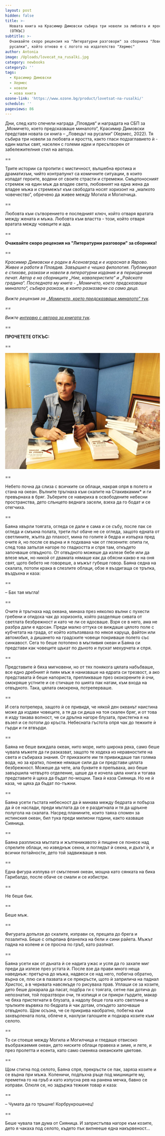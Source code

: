 ```yaml
---
layout: post
hidden: false
title: >-
  Новата книга на Красимир Димовски събира три новели за любовта и яростта
  (ОТКЪС)
subtitle: >-
  Очаквайте скоро рецензия на "Литературни разговори" за сборника "Ловецът на
  русалки", който отново е с логото на издателство "Хермес"
author: Antonia
image: /Uploads/lovecat_na_rusalki.jpg
category: newbooks
category2: ''
tags:
  - Красимир Димовски
  - Хермес
  - новели
  - нова книга
ozone-link: 'https://www.ozone.bg/product/lovetsat-na-rusalki/'
schedule: ''
pageviews: 86
---
```

Дни, след като спечели награда „Пловдив“ и наградата на СБП за „Момичето, което предсказваше миналото“, Красимир Димовски представя новата си книга – „Ловецът на русалки“ (Хермес, 2022). Тя събира три новели за любовта и яростта, както гласи подзаглавието ѝ - един малък свят, населен с големи идеи и пресътворен от забележителния стил на автора.

\==

Трите истории са пропити с мистичност, вълшебна еротика и драматизъм, чийто контрапункт са комичните ситуации, в които изпадат героите, водени от своите страсти и стремежи. Смъртоносният стремеж на един мъж да владее света, любовният на една жена да владее мъжа и стремежът към свободата носят хоризонт на „малкото човечество“, обречено да живее между Могила и Могилчица. 

\==

Любовта към сътворението е последният ключ, който отваря вратата между жената и мъжа. Любовта към властта - този, който отваря вратата между човеците и ада.

\==

**Очаквайте скоро рецензия на "Литературни разговори" за сборника!**

\==

*Красимир Димовски е роден в Асеновград и е израснал в Яврово. Живее и работи в Пловдив. Завършил е чешка филология. Публикувал е стихове, разкази и новели в литературни издания и в периодичния печат. Автор е на сборниците „Ние, кавалеристите“ и „Райската градина“. Последната му книга - „Момичето, което предсказваше миналото“, събира разкази, в които разказвачи са само деца.* \
\
*Вижте рецензия за [„Момичето, което предсказваше миналото“ тук](https://literaturnirazgovori.com/bookreviews/2021/07/27/10-42-%D0%BC%D1%8A%D0%B4%D1%80%D0%BE%D1%81%D1%82%D1%82%D0%B0-%D0%BD%D0%B0-%D0%B4%D0%B5%D1%82%D1%81%D1%82%D0%B2%D0%BE%D1%82%D0%BE-%D0%B2-%D0%BC%D0%BE%D0%BC%D0%B8%D1%87%D0%B5%D1%82%D0%BE-%D0%BA%D0%BE%D0%B5%D1%82%D0%BE-%D0%BF%D1%80%D0%B5%D0%B4%D1%81%D0%BA%D0%B0%D0%B7%D0%B2%D0%B0%D1%88%D0%B5-%D0%BC%D0%B8%D0%BD%D0%B0%D0%BB%D0%BE%D1%82%D0%BE.html).*

*\==*

*Вижте [интервю с автора за книгата тук](https://literaturnirazgovori.com/interviews/2021/10/28/09-19-%D0%BA%D1%80%D0%B0%D1%81%D0%B8%D0%BC%D0%B8%D1%80-%D0%B4%D0%B8%D0%BC%D0%BE%D0%B2%D1%81%D0%BA%D0%B8-%D1%81%D1%82%D0%B8%D0%BB%D1%8A%D1%82-%D0%B5-%D1%81%D0%BF%D0%B0%D1%81%D0%B5%D0%BD%D0%B8%D0%B5%D1%82%D0%BE-%D0%BD%D0%B0-%D0%BB%D0%B8%D1%82%D0%B5%D1%80%D0%B0%D1%82%D1%83%D1%80%D0%B0%D1%82%D0%B0-%D0%BE%D1%82-%D0%B7%D0%B0%D0%B4%D0%B0%D0%B2%D0%B0%D1%89%D0%B8%D1%8F-%D1%81%D0%B5-%D0%B8%D0%B7%D0%BA%D1%83%D1%81%D1%82%D0%B2%D0%B5%D0%BD-%D0%B8%D0%BD%D1%82%D0%B5%D0%BB%D0%B5%D0%BA%D1%82.html).* 

\==

**ПРОЧЕТЕТЕ ОТКЪС:**

\==

![](/Uploads/received_546382307139818.jpeg)

\==

Небето почна да слиза с всичките си облаци, накрая опря в полето и стана на океан. Вълните тръгнаха към скалите на Стакивкамик* и ги превърнаха в бряг. Зъберите се навириха в освободените небесни пространства, дето слънцето веднага засели, взеха да го бодат и се отегчиха.

\==

Баяна хвърли тоягата, огледа се дали е сама и се събу, после пак се огледа и смъкна полата, трети път обаче не се огледа, защото едната от светлините, жълта до плахост, мина по голите ѝ бедра и изпърха пред очите ѝ, но после се върна и я подхвана чак от глезените: опипа ги, след това запълзя нагоре по гладкостта и спря там, откъдето започваше отвъдното. От отвъдното можеше да излезе бебе или да влезе мъж, но никой от двамата нямаше как да обясни какво е на оня свят, щото бебето не говореше, а мъжът губеше говор. 
Баяна седна на скалата, потопи крака в слезлите облаци, обзе я въздигаща се тръпка, въздъхна и каза:

\==

– Бах тая мъгла!

\==

Очите ѝ тръгнаха над океана, минаха през няколко вълни с пухести гребени и отидоха чак до хоризонта, който разделяше сивата от светлата безбрежност и като че ли се ядосваше. Взря се в него, ама не разбра дали е ядосан. Преди малко оттука се виждаше цялото поле с кубчетата на града, от който изпълзяваха по някоя каруца, файтон или автомобил, а дишането на градските човеци покриваше полето със синкавост. Сега то беше потопено в мъгливия океан и Баяна си представи как човеците щъкат по дъното и пускат мехурчета и спря. 

\==

Представите ѝ бяха мигновени, но от тях понякога цялата набъбваше, все едно дребният ѝ пиян мъж я нанизваше на едрата си трезвост, а ако представата ѝ беше напориста, препликваше през ококорените ѝ очи, омокряше устните и се стичаше по шията пак натам, към входа на отвъдното. Така, цялата омокрена, потреперваше.

\==

И сега потрепера, защото ѝ се привидя, че някой ден океанът наистина може да издави човеците, а тя да си диша на тоя скален бряг, и от това я изду такава волност, че си дръпна нагоре блузата, пристегна я на възел и се потопи до кръста. Небесната гъстота опря чак до тежките ѝ гърди и ги втвърди. 

\==

Баяна не беше виждала океан, нито море, нито широка река, само беше чувала мъжете да ги разказват, защото те ходеха из неравностите на света и събираха знания. От приказките им тя привиждаше тая голяма вода, но за кратко, понеже нямаше сили да си представи цялата безбрежност. Можеше да чете, ала буквите я препъваха, ако беше завършила четвърто отделение, щеше да е изчела цяла книга и тогава представите ѝ щяха да бъдат по-мощни. Така ѝ каза Сияница. Но не ѝ каза, че щяха да бъдат по-тъжни. 

\==

Баяна усети гъстата небесност да ѝ минава между бедрата и побърза да ѝ се наслади, преди мъглата да се е раздигнала и тя да щръкне полугола на скалата. Насред планините, които таяха спомен за истинския океан, бил тука преди милиони години, както казваше Сияница. 

\==

Баяна разплиска мъглата и жълтеникавото ѝ пищене се понесе над спрелите облаци, но изведнъж секна, и погледът ѝ секна, и дъхът ѝ, и всички потайности, дето той задвижваше в нея.

\==

Една фигура изплува от смъгления океан, мощна като сянката на бика Гарибалдо, после обаче се смали и се избистри. 

\==

Не беше бик. 

\==

Беше мъж. 

\==

Фигурата допълзя до скалите, изправи се, прецапа до брега и позалитна. Беше с опърпана фланелка на бели и сини райета. Мъжът падна на колене и се просна по гръб, като разпнат. 

\==

Баяна усети как от дъната ѝ се надига ужас и успя да го захапе миг преди да излезе през устата ѝ. После взе да прави много неща наведнъж: претърча до мъжа, надвеси се над него, побегна обратно, върна се, плю си в пазвата и се прекръсти, щото ѝ заприлича на паднал Христос, а в черквата навсякъде го рисуваха прав. Уплаши се за козите, дето беше докарала да пасат, подбра ги с тоягата, сетне пак дотича до непознатия, той поразтвори очи, тя изпищя и си прикри гърдите, макар че бяха пристегнати в блузата, а надолу беше гола като светлина и тръпките вървяха по бедрата ѝ чак дотам, откъдето започваше отвъдното. Щом осъзна, че се прикрива наобратно, побегна към захвърлената пола, облече я, нахлузи галошите и подкара козите към селото. 

\==

То си стоеше между Могила и Могилчица и гледаше отвисоко въображаемия океан, дето ниските облаци правеха и зиме, и лете, и през пролетта и есента, като само сменяха океанските цветове. 

\==

Щом стигна под селото, Баяна спря, прекръсти се пак, заряза козите и се върна при мъжа. Коленичи, подпъхна ръце под мишниците му, преметна го на гръб и като изпусна рев на ранена мечка, бавно се изправи. Олюля се, но задържа тежкия товар и каза:

\==

– Чумата да го тръшне! Корбрукрошенец!

\==

Беше чувала тая дума от Сияница. И запристъпва нагоре към козите, дето я чакаха под селото, където пък вилнееше една накървеност...
